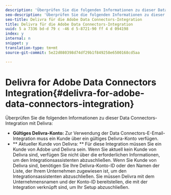```yaml
---
description: 'Überprüfen Sie die folgenden Informationen zu dieser Data Connectors-Integration mit Delivra. '
seo-description: 'Überprüfen Sie die folgenden Informationen zu dieser Data Connectors-Integration mit Delivra. '
seo-title: Delivra für die Adobe Data Connectors-Integration
title: Delivra für die Adobe Data Connectors-Integration
uuid: 5 a 7336 bd-d 79 c -46 d 5-8721-90 ff 4 d 094198
index: y
internal: n
snippet: y
translation-type: tm+mt
source-git-commit: 5e22d080398d74df29b1f849258e6500168cd5aa

---
```



# Delivra for Adobe Data Connectors Integration{#delivra-for-adobe-data-connectors-integration}

Überprüfen Sie die folgenden Informationen zu dieser Data Connectors-Integration mit Delivra:

* **Gültiges Delivra-Konto:** Zur Verwendung der Data Connectors-E-Email-Integration muss ein Kunde über ein gültiges Delivra-Konto verfügen.
* ** Aktueller Kunde von Delivra: ** Für diese Integration müssen Sie ein Kunde von Adobe und Delivra sein. Wenn Sie aktuell kein Kunde von Delivra sind, verfügen Sie nicht über die erforderlichen Informationen, um den Integrationsassistenten abzuschließen. Wenn Sie Kunde von Delivra sind, benötigen Sie Ihre Delivra-Konto-ID oder den Namen der Liste, der Ihrem Unternehmen zugewiesen ist, um den Integrationsassistenten abzuschließen. Sie müssen Delivra mit dem Unternehmensnamen und der Konto-ID bereitstellen, die mit der Integration verknüpft sind, um Ihr Setup abzuschließen.

